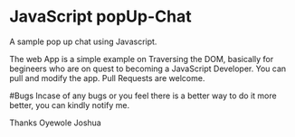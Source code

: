 # JavaScript popUp-Chat
A sample pop up chat using Javascript.

The web App is a simple example on Traversing the DOM, basically for begineers who are on quest to becoming a JavaScript Developer.
You can pull and modify the app.
Pull Requests are welcome.


#Bugs
Incase of any bugs or you feel there is a better way to do it more better, you can kindly notify me.

Thanks
Oyewole Joshua 
